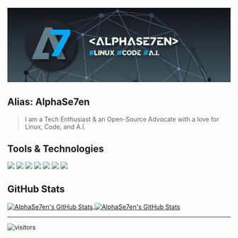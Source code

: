 ![A7](https://github.com/alphase7en/alphase7en/blob/main/A7_banner.png)

## Alias: AlphaSe7en
> I am a Tech Enthusiast & an Open-Source Advocate with a love for Linux, Code, and A.I.

## Tools & Technologies 

![](https://img.shields.io/badge/Linux-OS-informational?style=flat&logo=linux&logoColor=white&color=03a9f4)
![](https://img.shields.io/badge/Bash-Shell-informational?style=flat&logo=gnu-bash&logoColor=white&color=03a9f4)
![](https://img.shields.io/badge/Atom-Editor-informational?style=flat&logo=atom&logoColor=white&color=03a9f4)
![](https://img.shields.io/badge/Python-Code-informational?style=flat&logo=python&logoColor=white&color=03a9f4)
![](https://img.shields.io/badge/JavaScript-Code-informational?style=flat&logo=javascript&logoColor=white&color=03a9f4)
![](https://img.shields.io/badge/HTML5-Code-informational?style=flat&logo=html5&logoColor=white&color=03a9f4)
![](https://img.shields.io/badge/CSS3-Code-informational?style=flat&logo=css3&logoColor=white&color=03a9f4)


## GitHub Stats

<a href="https://github.com/alphase7en">
  <img align="center" src="https://github-readme-stats.vercel.app/api?username=alphase7en&show_icons=true&line_height=27&count_private=true&title_color=ffffff&text_color=ffffff&icon_color=03a9f4&bg_color=21252b" alt="AlphaSe7en's GitHub Stats" />
</a>

<a href="https://github.com/alphase7en">
  <img align="center" src="https://github-readme-stats.vercel.app/api/top-langs/?username=alphase7en&hide=c%2B%2B,c,html&title_color=ffffff&text_color=ffffff&icon_color=03a9f4&bg_color=21252b" alt="AlphaSe7en's GitHub Stats" />
</a>

---
![visitors](https://visitor-badge.laobi.icu/badge?page_id=alphase7en.alphase7en)

<!--
**alphase7en/alphase7en** is a ✨ _special_ ✨ repository because its `README.md` (this file) appears on your GitHub profile.

Here are some ideas to get you started:

- 🔭 I’m currently working on ...
- 🌱 I’m currently learning ...
- 👯 I’m looking to collaborate on ...
- 🤔 I’m looking for help with ...
- 💬 Ask me about ...
- 📫 How to reach me: ...
- 😄 Pronouns: ...
- ⚡ Fun fact: ...
-->
